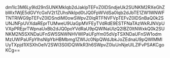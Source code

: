 dm1lc3M6Ly9ld29nSUNKMklqb2dJaklpTEFvZ0lDSndjeUk2SUNKM2RXeGhZbWx1WjE5dGVYcGxlV2t1ZUhsNklpd0tJQ0FpWVdSa0lqb2dJbTE1ZW1WNWFTNTRlWG9pTEFvZ0lDSndiM0owSWpvZ0lqRTFNVFVpTEFvZ0lDSnBaQ0k2SUNJNFpUVXdaREprTUMweU9UaGpMVFEyTVdRdE9ESTFNaTAzWkRJNVpUVXpPREprTWpnaUxBb2dJQ0poYVdRaU9pQWlNaUlzQ2lBZ0ltNWxkQ0k2SUNKM2N5SXNDaUFnSW5SNWNHVWlPaUFpYm05dVpTSXNDaUFnSW1odmMzUWlPaUFpYlhsNlpYbHBMbmg1ZWlJc0NpQWdJbkJoZEdnaU9pQWlMMlUyTXpjd1lXSXhOelV2SWl3S0lDQWlkR3h6SWpvZ0luUnNjeUlLZlFvPSAKCgoKCg==
